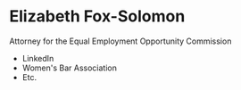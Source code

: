 # Elizabeth Fox-Solomon

Attorney for the Equal Employment Opportunity Commission

+ LinkedIn
+ Women's Bar Association
+ Etc. 